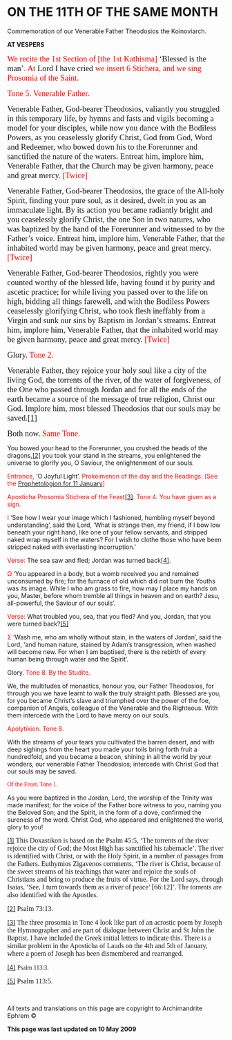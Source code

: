 <span style="mso-bidi-font-size: 12.0pt"></span>

ON THE 11TH OF THE SAME MONTH
=============================

Commemoration of our Venerable Father Theodosios the Koinoviarch.

**AT VESPERS**

<span style="font-size:14.0pt;
mso-bidi-font-size:12.0pt;font-family:&quot;Book Antiqua&quot;;color:red">We recite the 1st Section of \[the 1st Kathisma\]</span><span style="font-size:14.0pt;
mso-bidi-font-size:12.0pt;font-family:&quot;Book Antiqua&quot;"> ‘Blessed is the man’<span style="color:red">. At</span> Lord I have cried <span style="color:red">we insert 6 Stichera, and we sing Prosomia of the Saint. </span></span>

<span style="font-size:14.0pt;mso-bidi-font-size:12.0pt;font-family:&quot;Book Antiqua&quot;;
color:red">Tone 5. Venerable Father.</span>

<span style="font-size:14.0pt;
mso-bidi-font-size:12.0pt;font-family:&quot;Book Antiqua&quot;">Venerable Father, God-bearer Theodosios, valiantly you struggled in this temporary life, by hymns and fasts and vigils becoming a model for your disciples, while now you dance with the Bodiless Powers, as you ceaselessly glorify Christ, God from God, Word and Redeemer, who bowed down his to the Forerunner and sanctified the nature of the waters. Entreat him, implore him, Venerable Father, that the Church may be given harmony, peace and great mercy. <span style="color:red">\[Twice\] </span></span>

<span style="font-size:14.0pt;
mso-bidi-font-size:12.0pt;font-family:&quot;Book Antiqua&quot;">Venerable Father, God-bearer Theodosios, the grace of the All-holy Spirit, finding your pure soul, as it desired, dwelt in you as an immaculate light. By its action you became radiantly bright and you ceaselessly glorify Christ, the one Son in two natures, who was baptized by the hand of the Forerunner and witnessed to by the Father’s voice. Entreat him, implore him, Venerable Father, that the inhabited world may be given harmony, peace and great mercy. <span style="color:red">\[Twice\] </span></span>

<span style="font-size:14.0pt;
mso-bidi-font-size:12.0pt;font-family:&quot;Book Antiqua&quot;">Venerable Father, God-bearer Theodosios, rightly you were counted worthy of the blessed life, having found it by purity and ascetic practice; for while living you passed over to the life on high, bidding all things farewell, and with the Bodiless Powers ceaselessly glorifying Christ, who took flesh ineffably from a Virgin and sunk our sins by Baptism in Jordan’s streams. Entreat him, implore him, Venerable Father, that the inhabited world may be given harmony, peace and great mercy. <span style="color:red">\[Twice\] </span></span>

<span style="font-size:14.0pt;mso-bidi-font-size:12.0pt;font-family:&quot;Book Antiqua&quot;">Glory. <span style="color:red">Tone 2.</span> </span>

<span style="font-size:14.0pt;
mso-bidi-font-size:12.0pt;font-family:&quot;Book Antiqua&quot;">Venerable Father, they rejoice your holy soul like a city of the living God, the torrents of the river, of the water of forgiveness, of the One who passed through Jordan and for all the ends of the earth became a source of the message of true religion, Christ our God. Implore him, most blessed Theodosios that our souls may be saved.<a href="#_ftn1" id="_ftnref1">[1]</a> </span>

<span style="font-size:14.0pt;mso-bidi-font-size:12.0pt;font-family:&quot;Book Antiqua&quot;">Both now. <span style="color:red">Same Tone. </span></span>

You bowed your head to the Forerunner, you crushed the heads of the dragons,<a href="#_ftn2" id="_ftnref2">[2]</a> you took your stand in the streams, you enlightened the universe to glorify you, O Saviour, the enlightenment of our souls.

<span style="color:red">Entrance,</span> ‘O Joyful Light’. <span style="color:red">Prokeimenon of the day and the Readings. \[See the [Prophetologion for 11 January](readings_for_january.md)\] </span>

<span style="color:red">Aposticha Prosomia Stichera of the Feast</span><a href="#_ftn3" id="_ftnref3">[3]</a><span style="color:red">. Tone 4. You have given as a sign.</span>

<span style="color:red">Ι </span>‘See how I wear your image which I fashioned, humbling myself beyond understanding’, said the Lord, ‘What is strange then, my friend, if I bow low beneath your right hand, like one of your fellow servants, and stripped naked wrap myself in the waters? For I wish to clothe those who have been stripped naked with everlasting incorruption.’

<span style="color:red">Verse: </span><span style="mso-bidi-font-size:10.0pt">The sea saw and fled; Jordan was turned back<a href="#_ftn4" id="_ftnref4">[4]</a>. </span>

<span style="mso-bidi-font-size:10.0pt;color:red">Ω</span><span style="mso-bidi-font-size:10.0pt"> ‘You appeared in a body, but a womb received you and remained unconsumed by fire; for the furnace of old which did not burn the Youths was its image. While I who am grass to fire, how may I place my hands on you, Master, before whom tremble all things in heaven and on earth? Jesu, all-powerful, the Saviour of our souls’. </span>

<span style="mso-bidi-font-size:10.0pt;color:red">Verse: </span><span style="mso-bidi-font-size:10.0pt">What troubled you, sea, that you fled? And you, Jordan, that you were turned back?<a href="#_ftn5" id="_ftnref5">[5]</a> </span>

<span style="mso-bidi-font-size:10.0pt;color:red">Σ</span><span style="mso-bidi-font-size:10.0pt"> ‘Wash me, who am wholly without stain, in the waters of Jordan’, said the Lord, ‘and human nature, stained by Adam’s transgression, when washed will become new. For when I am baptised, there is the rebirth of every human being through water and the Spirit’. </span>

Glory. <span style="color:red">Tone 8. By the Studite. </span>

We, the multitudes of monastics, honour you, our Father Theodosios, for through you we have learnt to walk the truly straight path. Blessed are you, for you became Christ’s slave and triumphed over the power of the foe, companion of Angels, colleague of the Venerable and the Righteous. With them intercede with the Lord to have mercy on our souls.

<span style="color:red">Apolytikion. Tone 8. </span>

With the streams of your tears you cultivated the barren desert, and with deep sighings from the heart you made your toils bring forth fruit a hundredfold, and you became a beacon, shining in all the world by your wonders, our venerable Father Theodosios; intercede with Christ God that our souls may be saved.

<span style="mso-bidi-font-size: 10.0pt; font-family: Book Antiqua; color: red; mso-ansi-language: EN-GB; font-style: normal; mso-bidi-font-style: italic">Of the Feast. Tone 1. </span>

As you were baptized in the Jordan, Lord, the worship of the Trinity was made manifest; for the voice of the Father bore witness to you, naming you the Beloved Son; and the Spirit, in the form of a dove, confirmed the sureness of the word. Christ God, who appeared and enlightened the world, glory to you!

<a href="#_ftnref1" id="_ftn1">[1]</a><span style="font-size:12.0pt;mso-bidi-font-size:10.0pt;font-family:&quot;Book Antiqua&quot;"> This Doxastikon is based on the Psalm 45:5, ‘The torrents of the river rejoice the city of God; the Most High has sanctified his tabernacle’. The river is identified with Christ, or with the Holy Spirit, in a number of passages from the Fathers. Euthymios Zigavenos comments, ‘The river is Christ, because of the sweet streams of his teachings that water and rejoice the souls of Christians and bring to produce the fruits of virtue. For the Lord says, through Isaias, ‘See, I turn towards them as a river of peace’ \[66:12\]’. The torrents are also identified with the Apostles. </span>

<a href="#_ftnref2" id="_ftn2">[2]</a> <span style="font-size:12.0pt;
mso-bidi-font-size:10.0pt;font-family:&quot;Book Antiqua&quot;">Psalm 73:13.</span>

<a href="#_ftnref3" id="_ftn3">[3]</a><span style="font-size:12.0pt;mso-bidi-font-size:10.0pt;font-family:&quot;Book Antiqua&quot;"> The three prosomia in Tone 4 look like part of an acrostic poem by Joseph the Hymnographer and are part of dialogue between Christ and St John the Baptist. I have included the Greek initial letters to indicate this. There is a similar problem in the Aposticha of Lauds on the 4th and 5th of January, where a poem of Joseph has been dismembered and rearranged. </span>

<a href="#_ftnref4" id="_ftn4">[4]</a> <span style="mso-bidi-font-size:10.0pt;font-family:&quot;Book Antiqua&quot;">Psalm 113:3.</span>

<a href="#_ftnref5" id="_ftn5">[5]</a><span style="font-size:12.0pt;mso-bidi-font-size:10.0pt;font-family:&quot;Book Antiqua&quot;"> Psalm 113:5</span><span style="font-family:&quot;Book Antiqua&quot;">.</span>

 

All texts and translations on this page are copyright to Archimandrite Ephrem ©

**This page was last updated on 10 May 2009**
